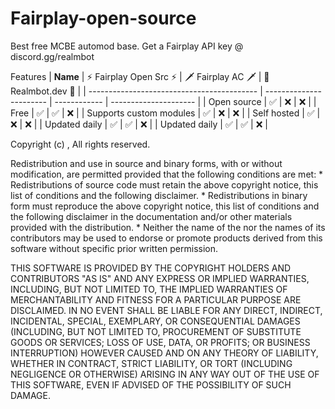# Fairplay-open-source


Best free MCBE automod base.
Get a Fairplay API key @ discord.gg/realmbot


Features
| **Name**                                   | ⚡ Fairplay Open Src ⚡ | 🗡️ Fairplay AC 🗡️ | 🐢 Realmbot.dev 🐢 |
| ------------------------------------------ | ----------------------- | ------------ | --------------------- |
| Open source                                | ✅                      | ❌           | ❌                    |
| Free                                       | ✅                      | ✅           | ❌                    |
| Supports custom modules                    | ✅                      | ❌           | ❌                    |
| Self hosted                                | ✅                      | ❌           | ❌                    |
| Updated daily                              | ✅                      | ✅           | ❌                    |
| Updated daily                              | ✅                      | ✅           | ❌                    |



Copyright (c) <year>, <copyright holder>
All rights reserved.

Redistribution and use in source and binary forms, with or without
modification, are permitted provided that the following conditions are met:
    * Redistributions of source code must retain the above copyright
      notice, this list of conditions and the following disclaimer.
    * Redistributions in binary form must reproduce the above copyright
      notice, this list of conditions and the following disclaimer in the
      documentation and/or other materials provided with the distribution.
    * Neither the name of the <organization> nor the
      names of its contributors may be used to endorse or promote products
      derived from this software without specific prior written permission.

THIS SOFTWARE IS PROVIDED BY THE COPYRIGHT HOLDERS AND CONTRIBUTORS "AS IS" AND
ANY EXPRESS OR IMPLIED WARRANTIES, INCLUDING, BUT NOT LIMITED TO, THE IMPLIED
WARRANTIES OF MERCHANTABILITY AND FITNESS FOR A PARTICULAR PURPOSE ARE
DISCLAIMED. IN NO EVENT SHALL <COPYRIGHT HOLDER> BE LIABLE FOR ANY
DIRECT, INDIRECT, INCIDENTAL, SPECIAL, EXEMPLARY, OR CONSEQUENTIAL DAMAGES
(INCLUDING, BUT NOT LIMITED TO, PROCUREMENT OF SUBSTITUTE GOODS OR SERVICES;
LOSS OF USE, DATA, OR PROFITS; OR BUSINESS INTERRUPTION) HOWEVER CAUSED AND
ON ANY THEORY OF LIABILITY, WHETHER IN CONTRACT, STRICT LIABILITY, OR TORT
(INCLUDING NEGLIGENCE OR OTHERWISE) ARISING IN ANY WAY OUT OF THE USE OF THIS
SOFTWARE, EVEN IF ADVISED OF THE POSSIBILITY OF SUCH DAMAGE.
